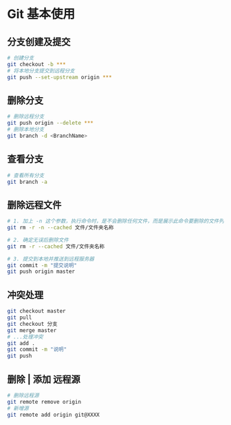 # Git 基本使用

## 分支创建及提交
```bash
# 创建分支
git checkout -b ***
# 将本地分支提交到远程分支
git push --set-upstream origin ***
```

## 删除分支
```bash
# 删除远程分支
git push origin --delete ***
# 删除本地分支 
git branch -d <BranchName>
```

## 查看分支

```bash
# 查看所有分支
git branch -a
```

## 删除远程文件

```bash
# 1. 加上 -n 这个参数，执行命令时，是不会删除任何文件，而是展示此命令要删除的文件列表预览
git rm -r -n --cached 文件/文件夹名称

# 2. 确定无误后删除文件
git rm -r --cached 文件/文件夹名称

# 3. 提交到本地并推送到远程服务器
git commit -m "提交说明"
git push origin master
```

## 冲突处理

```bash
git checkout master
git pull
git checkout 分支
git merge master
# ...处理冲突
git add .
git commit -m "说明"
git push
```

## 删除 | 添加 远程源

```bash
# 删除远程源
git remote remove origin
# 新增源
git remote add origin git@XXXX
```

